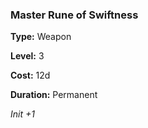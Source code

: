 ### Master Rune of Swiftness

**Type:** Weapon

**Level:** 3

**Cost:** 12d

**Duration:** Permanent

_Init +1_

